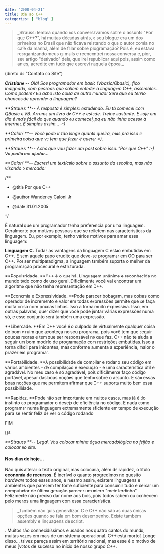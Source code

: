 ```yaml
---
date: "2008-04-21"
title: Ode ao C++
categories: [ "blog" ]
---
```

<blockquote>_Strauss: lembra quando nós conversávamos sobre o assunto "Por que C++?", há muitas décadas atrás, e seu blogue era um dos primeiros no Brasil que não ficava relatando o que o autor comia no café da manhã, além de falar sobre programação? Pois é, eu estava reorganizando meus g-mails e reencontrei nossa conversa e, pior, seu artigo "derivado" dela, que irei republicar aqui pois, assim como antes, acredito em tudo que escrevi naquela época._</blockquote>

(direto do "Contato do Site")

_**Cristiano** -- Olá! Sou programador em basic (Vbasic/Qbasic), fico indignado, com
pessoas que sabem enteder a linguagem C++, assembler... Como podem? Eu
acho isto coisa de outro mundo! Será que eu tenho chances de aprender
a linguagem?_

_**Strauss **-- A resposta é simples: estudando. Eu tb comecei com QBasic e VB. Arrume um livro de C++ e estude. Treine bastante. E hoje em dia é mais fácil do que quando eu comecei, pq eu não tinha acesso à Internet. É simples assim... :-)_

_**Caloni **-- Você pode ir tão longe quanto queira, mas pra isso a primeira coisa que vc tem que fazer é querer  =)._

_**Strauss **-- Acho que vou fazer um post sobre isso. "Por que C++" :-) Vc podia me ajudar..._

_**Caloni **-- Escrevi um textículo sobre o assunto da escolha, mas não visando o mercado:_

/**

* @title Por que C++

* @author Wanderley Caloni Jr

* @date 31.01.2005

*/

É natural que um programador tenha preferência por uma linguagem.
Geralmente por motivos pessoais que se refletem nas características da
linguagem. Eu, por exemplo, tenho vários motivos para amar essa
linguagem:

**Linguagem C.** Todas as vantagens da linguagem C estão embutidas em C++.
E sem aquele papo erudito que deve-se programar em OO para ser C++.
Por ser multiparadigma, a linguagem também suporta o melhor da
programação procedural e estruturada.

**Popularidade. **C++ é o que há. Linguagem unânime e reconhecida no mundo
todo como de uso geral. Dificilmente você vai encontrar um algoritmo
que não tenha representação em C++.

**Economia e Expressividade. **Pode parecer bobagem, mas coisas como
operador de incremento e valor em todas expressões permite que se faça
muita coisa com poucas linhas. Isso a torna muito expressiva. Isso, em
outras palavras, quer dizer que você pode juntar várias expressões
numa só, e esse conjunto será também uma expressão.

**Liberdade. **Em C++ você é o culpado de virtualmente qualquer coisa de
bom e ruim que aconteça no seu programa, pois você tem que seguir
poucas regras e tem que ser responsável no que faz. C++ não te ajuda a
seguir um bom modelo de programação com restrições embutidas. Isso a
torna difícil para iniciantes, mas conforme aumenta a experiência,
maior o prazer em programar.

**Portabilidade. **A possibilidade de compilar e rodar o seu código em
vários ambientes - de compilação e execução - é uma característica
útil e agradável. No meu caso é só agradável, pois dificilmente faço
código portável, apesar das boas noções que tenho sobre o assunto. E
são essas boas noções que me permitem afirmar que C++ suporta muito
bem essa possibilidade.

**Rapidez. **Pode não ser importante em muitos casos, mas já é do instinto
do programador o desejo de eficiência no código. E nada como programar
numa linguagem extremamente eficiente em tempo de execução para se
sentir feliz de ver o código rodando.

FIM

[]s

_**Strauss **-- Legal. Vou colocar minha água mercadológica no feijão e colocar no site._

#### Nos dias de hoje...

Não quis alterar o texto original, mas colocaria, além de rapidez, o título **economia de recursos**. É incrível o quanto progredimos no quesito _hardware_ todos esses anos, e mesmo assim, existem linguagens e ambientes que parecem ter fome suficiente para consumir tudo e deixar um computador de última geração parecer um micro "meio lerdinho". Felizmente não preciso dar nome aos bois, pois todos sabem ou conhecem pelo menos uma linguagem com essa característica.

<blockquote>_Também não quis generalizar. C e C++ não são as duas únicas opções quando se fala em bom desempenho. Existe também assembly e linguagens de script._</blockquote>

. Muitos são conhecidíssimos e usados nos quatro cantos do mundo, muitas vezes em mais de um sistema operacional. C++ está morto? Longe disso... talvez pareça assim em território nacional, mas esse é o motivo de meus [votos de sucesso no início de nosso grupo C++.
